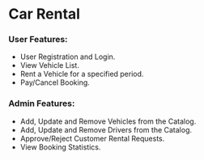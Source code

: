 
# Car Rental 


### User Features:
- User Registration and Login.
- View Vehicle List.
- Rent a Vehicle for a specified period.
- Pay/Cancel Booking.

### Admin Features:
- Add, Update and Remove Vehicles from the Catalog.
- Add, Update and Remove Drivers from the Catalog.
- Approve/Reject Customer Rental Requests.
- View Booking Statistics.
